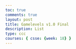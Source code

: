 ```yaml
---
toc: true
comments: true
layout: post
title: Gamelevels v1.0 Final
description: List
type: ccc
courses: { csse: {week: 18} }
---
```


